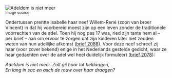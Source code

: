 ![Adeldom is niet meer](/assets/data-models/stories/20210000031_bvz_adeldom-is-niet-meer/featured.jpg)<br><small><utm-source sourceUrl="https://hetutrechtsarchief.nl/beeldmateriaal/detail/ba4692ab-ee67-5856-be4b-1d99c9341969">Image source</utm-source></small>

Ondertussen prentte Isabelle haar neef Willem-René (zoon van broer Vincent) in dat hij voorbereid moest zijn op een leven zonder de traditionele voorrechten van de adel. Toen hij nog pas 17 was, ried zijn tante hem al – per brief – aan om ervoor te zorgen dat zijn kinderen later niet zouden weten van hun adellijke afkomst ([brief 2088](https://charriere.huygens.knaw.nl/edition/entry/3812/transcription)). Voor deze neef schreef zij haar (voor zover bekend) enige in het Nederlands gestelde gedicht, waar ze haar gedachten over de adel wel heel duidelijk formuleert ([brief 2078](https://charriere.huygens.knaw.nl/edition/entry/3802/transcription)):

_Adeldom is niet meer. Zult gij haar lot beklaagen,<br>
En lang in sac en asch de rouw over haar draagen?_
